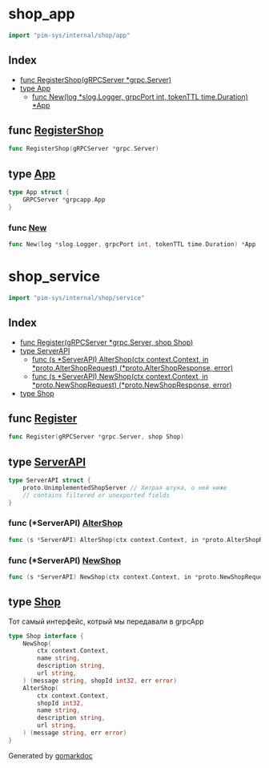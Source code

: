 <!-- Code generated by gomarkdoc. DO NOT EDIT -->

# shop\_app

```go
import "pim-sys/internal/shop/app"
```

## Index

- [func RegisterShop\(gRPCServer \*grpc.Server\)](<#RegisterShop>)
- [type App](<#App>)
  - [func New\(log \*slog.Logger, grpcPort int, tokenTTL time.Duration\) \*App](<#New>)


<a name="RegisterShop"></a>
## func [RegisterShop](<https://github.com/Saeshnikov/PIMsys/blob/main/internal/shop/app/app.go#L42>)

```go
func RegisterShop(gRPCServer *grpc.Server)
```



<a name="App"></a>
## type [App](<https://github.com/Saeshnikov/PIMsys/blob/main/internal/shop/app/app.go#L14-L16>)



```go
type App struct {
    GRPCServer *grpcapp.App
}
```

<a name="New"></a>
### func [New](<https://github.com/Saeshnikov/PIMsys/blob/main/internal/shop/app/app.go#L46-L50>)

```go
func New(log *slog.Logger, grpcPort int, tokenTTL time.Duration) *App
```



# shop\_service

```go
import "pim-sys/internal/shop/service"
```

## Index

- [func Register\(gRPCServer \*grpc.Server, shop Shop\)](<#Register>)
- [type ServerAPI](<#ServerAPI>)
  - [func \(s \*ServerAPI\) AlterShop\(ctx context.Context, in \*proto.AlterShopRequest\) \(\*proto.AlterShopResponse, error\)](<#ServerAPI.AlterShop>)
  - [func \(s \*ServerAPI\) NewShop\(ctx context.Context, in \*proto.NewShopRequest\) \(\*proto.NewShopResponse, error\)](<#ServerAPI.NewShop>)
- [type Shop](<#Shop>)


<a name="Register"></a>
## func [Register](<https://github.com/Saeshnikov/PIMsys/blob/main/internal/shop/service/service.go#L34>)

```go
func Register(gRPCServer *grpc.Server, shop Shop)
```



<a name="ServerAPI"></a>
## type [ServerAPI](<https://github.com/Saeshnikov/PIMsys/blob/main/internal/shop/service/service.go#L12-L15>)



```go
type ServerAPI struct {
    proto.UnimplementedShopServer // Хитрая штука, о ней ниже
    // contains filtered or unexported fields
}
```

<a name="ServerAPI.AlterShop"></a>
### func \(\*ServerAPI\) [AlterShop](<https://github.com/Saeshnikov/PIMsys/blob/main/internal/shop/service/service.go#L58-L61>)

```go
func (s *ServerAPI) AlterShop(ctx context.Context, in *proto.AlterShopRequest) (*proto.AlterShopResponse, error)
```



<a name="ServerAPI.NewShop"></a>
### func \(\*ServerAPI\) [NewShop](<https://github.com/Saeshnikov/PIMsys/blob/main/internal/shop/service/service.go#L38-L41>)

```go
func (s *ServerAPI) NewShop(ctx context.Context, in *proto.NewShopRequest) (*proto.NewShopResponse, error)
```



<a name="Shop"></a>
## type [Shop](<https://github.com/Saeshnikov/PIMsys/blob/main/internal/shop/service/service.go#L18-L32>)

Тот самый интерфейс, котрый мы передавали в grpcApp

```go
type Shop interface {
    NewShop(
        ctx context.Context,
        name string,
        description string,
        url string,
    ) (message string, shopId int32, err error)
    AlterShop(
        ctx context.Context,
        shopId int32,
        name string,
        description string,
        url string,
    ) (message string, err error)
}
```

Generated by [gomarkdoc](<https://github.com/princjef/gomarkdoc>)
